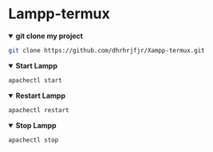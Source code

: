 # Lampp-termux
  <details open>
  <summary><strong>git clone my project</strong></summary>

```bash
git clone https://github.com/dhrhrjfjr/Xampp-termux.git
```
  </details>
  <details open>
  <summary><strong>Start Lampp</strong></summary>

```bash
apachectl start
```
  </details>
    <details open>
  <summary><strong>Restart Lampp</strong></summary>

```bash
apachectl restart
```
  </details>

  <details open>
  <summary><strong>Stop Lampp</strong></summary>

```bash
apachectl stop
```
  </details>

